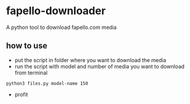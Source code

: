 # fapello-downloader
A python tool to download fapello.com media

## how to use
- put the script in folder where you want to download the media
- run the script with model and number of media you want to download from terminal

```
python3 files.py model-name 150
```  

- profit
